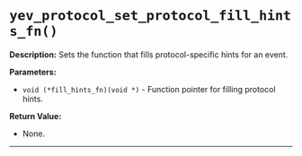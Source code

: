 # `yev_protocol_set_protocol_fill_hints_fn()`

**Description:**
Sets the function that fills protocol-specific hints for an event.

**Parameters:**
- `void (*fill_hints_fn)(void *)` - Function pointer for filling protocol hints.

**Return Value:**
- None.

---
